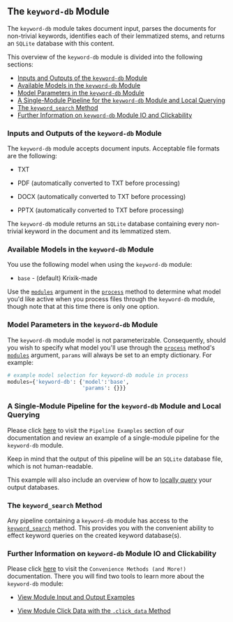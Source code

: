 ## The `keyword-db` Module

The `keyword-db` module takes document input, parses the documents for non-trivial keywords, identifies each of their lemmatized stems, and returns an `SQLite` database with this content.

This overview of the `keyword-db` module is divided into the following sections:

- [Inputs and Outputs of the `keyword-db` Module](#inputs-and-outputs-of-the-keyword-db-module)
- [Available Models in the `keyword-db` Module](#available-models-in-the-keyword-db-module)
- [Model Parameters in the `keyword-db` Module](#model-parameters-in-the-keyword-db-module)
- [A Single-Module Pipeline for the `keyword-db` Module and Local Querying](#a-single-module-pipeline-for-the-keyword-db-module-and-local-querying)
- [The `keyword_search` Method](#the-keyword_search-method)
- [Further Information on `keyword-db` Module IO and Clickability](#further-information-on-keyword-db-module-io-and-clickability)

### Inputs and Outputs of the `keyword-db` Module

The `keyword-db` module accepts document inputs. Acceptable file formats are the following:

- TXT

- PDF (automatically converted to TXT before processing)

- DOCX (automatically converted to TXT before processing)

- PPTX (automatically converted to TXT before processing)

The `keyword-db` module returns an `SQLite` database containing every non-trivial keyword in the document and its lemmatized stem.

### Available Models in the `keyword-db` Module

You use the following model when using the `keyword-db` module:

- `base` - (default) Krixik-made

Use the [`modules`](../../system/parameters_processing_files_through_pipelines/process_method.md#selecting-models-via-the-modules-argument) argument in the [`process`](../../system/parameters_processing_files_through_pipelines/process_method.md) method to determine what model you'd like active when you process files through the `keyword-db` module, though note that at this time there is only one option.

### Model Parameters in the `keyword-db` Module

The `keyword-db` module model is not parameterizable. Consequently, should you wish to specify what model you'll use through the [`process`](../../system/parameters_processing_files_through_pipelines/process_method.md) method's [`modules`](../../system/parameters_processing_files_through_pipelines/process_method.md#selecting-models-via-the-modules-argument) argument, `params` will always be set to an empty dictionary. For example:

```python
# example model selection for keyword-db module in process
modules={'keyword-db': {'model':'base',
                        'params': {}}}
```

### A Single-Module Pipeline for the `keyword-db` Module and Local Querying

Please click [here](../../examples/single_module_pipelines/single_keyword-db.md) to visit the `Pipeline Examples` section of our documentation and review an example of a single-module pipeline for the `keyword-db` module.

Keep in mind that the output of this pipeline will be an `SQLite` database file, which is not human-readable.

This example will also include an overview of how to [locally query](../../examples/single_module_pipelines/single_keyword-db.md#querying-output-databases-locally) your output databases.

### The `keyword_search` Method

Any pipeline containing a `keyword-db` module has access to the [`keyword_search`](../../system/search_methods/keyword_search_method.md) method. This provides you with the convenient ability to effect keyword queries on the created keyword database(s).

### Further Information on `keyword-db` Module IO and Clickability

Please click [here](../../system/convenience_methods/convenience_methods.md) to visit the `Convenience Methods (and More!)` documentation. There you will find two tools to learn more about the `keyword-db` module:

- [View Module Input and Output Examples](../../system/convenience_methods/convenience_methods.md#view-module-input-and-output-examples)

- [View Module Click Data with the `.click_data` Method](../../system/convenience_methods/convenience_methods.md#view-module-click-data-with-the-click_data-method)
